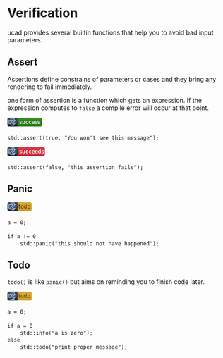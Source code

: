 # Verification

µcad provides several builtin functions that help you to avoid bad input parameters.

## Assert

Assertions define constrains of parameters or cases and they bring any rendering to fail immediately.

one form of assertion is a function which gets an expression.
If the expression computes to `false` a compile error will occur at
that point.

![test](.banner/verify_assert.png)

```µcad,verify_assert
std::assert(true, "You won't see this message");
```

![test](.banner/verify_assert_fail.png)

```µcad,verify_assert_fail#fail
std::assert(false, "this assertion fails");
```

## Panic

![test](.banner/verify_panic.png)

```µcad,verify_panic#todo
a = 0;

if a != 0
    std::panic("this should not have happened");
```

## Todo

`todo()` is like `panic()` but aims on reminding you to finish code later.

![test](.banner/verify_todo.png)

```µcad,verify_todo#todo
a = 0;

if a = 0 
    std::info("a is zero");
else
    std::todo("print proper message");
```
